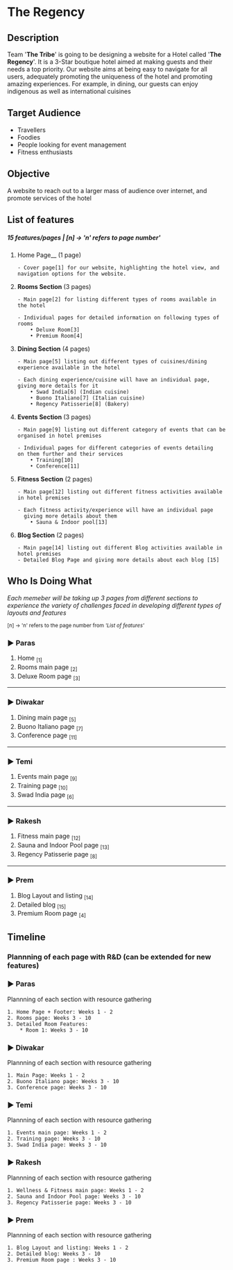 # __The Regency__

## __Description__
Team '__The Tribe__' is going to be designing a website for a Hotel called '__The Regency__'. It is a 3-Star boutique hotel aimed at making guests and their needs a top priority. Our website aims at being easy to navigate for all users, adequately promoting the uniqueness of the hotel and promoting amazing experiences. For example, in dining, our guests can enjoy indigenous as well as international cuisines

## __Target Audience__
* Travellers
* Foodies
* People looking for event management
* Fitness enthusiasts

## __Objective__
A website to reach out to a larger mass of audience over internet, and promote services of the hotel

## __List of features__
##### 15 features/pages | [n] → 'n' refers to page number'

1. Home Page__ (1 page)
    ```
    - Cover page[1] for our website, highlighting the hotel view, and navigation options for the website.
    ```

1. __Rooms Section__ (3 pages)
    ```
    - Main page[2] for listing different types of rooms available in the hotel
    
    - Individual pages for detailed information on following types of rooms
        • Deluxe Room[3]
        • Premium Room[4]
    ```
1. __Dining Section__ (4 pages)
    ```
    - Main page[5] listing out different types of cuisines/dining experience available in the hotel
    
    - Each dining experience/cuisine will have an individual page, giving more details for it
        • Swad India[6] (Indian cuisine)
        • Buono Italiano[7] (Italian cuisine)
        • Regency Patisserie[8] (Bakery)
    ```

1. __Events Section__ (3 pages)
    ```
    - Main page[9] listing out different category of events that can be organised in hotel premises
    
    - Individual pages for different categories of events detailing
    on them further and their services
        • Training[10] 
        • Conference[11] 
    ```

1. __Fitness Section__ (2 pages)
    ```
    - Main page[12] listing out different fitness activities available in hotel premises
    
    - Each fitness activity/experience will have an individual page 
      giving more details about them
        • Sauna & Indoor pool[13] 
    ```

1. __Blog Section__ (2 pages)
    ```
    - Main page[14] listing out different Blog activities available in hotel premises
    - Detailed Blog Page and giving more details about each blog [15]
    ```

## __Who Is Doing What__ 
_Each memeber will be taking up 3 pages from different sections to experience the variety of challenges faced in developing different types of layouts and features_

<sup>[n] → 'n' refers to the page number from *'List of features'*
</sup>

### ► Paras
1. Home <sub>[1]</sub>
2. Rooms main page <sub>[2]</sub>
3. Deluxe Room page <sub>[3]</sub>

---

### ► Diwakar  
1. Dining main page <sub>[5]</sub>
2. Buono Italiano page <sub>[7]</sub>
3. Conference page <sub>[11]</sub>

---

### ► Temi
1. Events main page <sub>[9]</sub>
2. Training page <sub>[10]</sub>
3. Swad India page <sub>[6]</sub>
---

### ► Rakesh 
1. Fitness main page <sub>[12]</sub>
2. Sauna and Indoor Pool page <sub>[13]</sub>
3. Regency Patisserie page <sub>[8]</sub>

---

### ► Prem
1. Blog Layout and listing <sub>[14]</sub>
2. Detailed blog <sub>[15]</sub>
3. Premium Room page <sub>[4]</sub>



## __Timeline__

### Plannning of each page with R&D (can be extended for new features)

### ► Paras
Plannning of each section with resource gathering

    1. Home Page + Footer: Weeks 1 - 2
    2. Rooms page: Weeks 3 - 10
    3. Detailed Room Features: 
        * Room 1: Weeks 3 - 10


### ► Diwakar
Plannning of each section with resource gathering
    
    1. Main Page: Weeks 1 - 2
    2. Buono Italiano page: Weeks 3 - 10 
    3. Conference page: Weeks 3 - 10


### ► Temi
Plannning of each section with resource gathering

    1. Events main page: Weeks 1 - 2
    2. Training page: Weeks 3 - 10
    3. Swad India page: Weeks 3 - 10


### ► Rakesh
Plannning of each section with resource gathering

    1. Wellness & Fitness main page: Weeks 1 - 2
    2. Sauna and Indoor Pool page: Weeks 3 - 10
    3. Regency Patisserie page: Weeks 3 - 10


### ► Prem
Plannning of each section with resource gathering

    1. Blog Layout and listing: Weeks 1 - 2
    2. Detailed blog: Weeks 3 - 10
    3. Premium Room page : Weeks 3 - 10
